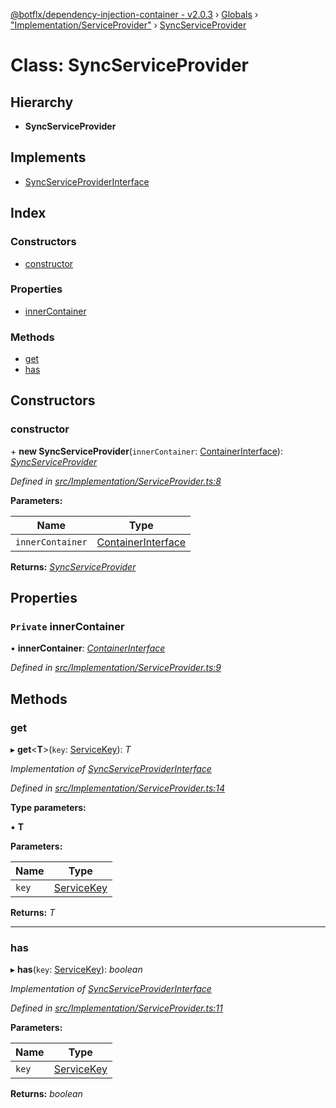 [@botflx/dependency-injection-container - v2.0.3](../README.md) › [Globals](../globals.md) › ["Implementation/ServiceProvider"](../modules/_implementation_serviceprovider_.md) › [SyncServiceProvider](_implementation_serviceprovider_.syncserviceprovider.md)

# Class: SyncServiceProvider

## Hierarchy

* **SyncServiceProvider**

## Implements

* [SyncServiceProviderInterface](../interfaces/_interfaces_.syncserviceproviderinterface.md)

## Index

### Constructors

* [constructor](_implementation_serviceprovider_.syncserviceprovider.md#constructor)

### Properties

* [innerContainer](_implementation_serviceprovider_.syncserviceprovider.md#private-innercontainer)

### Methods

* [get](_implementation_serviceprovider_.syncserviceprovider.md#get)
* [has](_implementation_serviceprovider_.syncserviceprovider.md#has)

## Constructors

###  constructor

\+ **new SyncServiceProvider**(`innerContainer`: [ContainerInterface](../interfaces/_interfaces_.containerinterface.md)): *[SyncServiceProvider](_implementation_serviceprovider_.syncserviceprovider.md)*

*Defined in [src/Implementation/ServiceProvider.ts:8](https://github.com/botflux/dependency-injection-container/blob/f2bcefe/packages/DIContainer/src/Implementation/ServiceProvider.ts#L8)*

**Parameters:**

Name | Type |
------ | ------ |
`innerContainer` | [ContainerInterface](../interfaces/_interfaces_.containerinterface.md) |

**Returns:** *[SyncServiceProvider](_implementation_serviceprovider_.syncserviceprovider.md)*

## Properties

### `Private` innerContainer

• **innerContainer**: *[ContainerInterface](../interfaces/_interfaces_.containerinterface.md)*

*Defined in [src/Implementation/ServiceProvider.ts:9](https://github.com/botflux/dependency-injection-container/blob/f2bcefe/packages/DIContainer/src/Implementation/ServiceProvider.ts#L9)*

## Methods

###  get

▸ **get**<**T**>(`key`: [ServiceKey](../modules/_interfaces_.md#servicekey)): *T*

*Implementation of [SyncServiceProviderInterface](../interfaces/_interfaces_.syncserviceproviderinterface.md)*

*Defined in [src/Implementation/ServiceProvider.ts:14](https://github.com/botflux/dependency-injection-container/blob/f2bcefe/packages/DIContainer/src/Implementation/ServiceProvider.ts#L14)*

**Type parameters:**

▪ **T**

**Parameters:**

Name | Type |
------ | ------ |
`key` | [ServiceKey](../modules/_interfaces_.md#servicekey) |

**Returns:** *T*

___

###  has

▸ **has**(`key`: [ServiceKey](../modules/_interfaces_.md#servicekey)): *boolean*

*Implementation of [SyncServiceProviderInterface](../interfaces/_interfaces_.syncserviceproviderinterface.md)*

*Defined in [src/Implementation/ServiceProvider.ts:11](https://github.com/botflux/dependency-injection-container/blob/f2bcefe/packages/DIContainer/src/Implementation/ServiceProvider.ts#L11)*

**Parameters:**

Name | Type |
------ | ------ |
`key` | [ServiceKey](../modules/_interfaces_.md#servicekey) |

**Returns:** *boolean*
